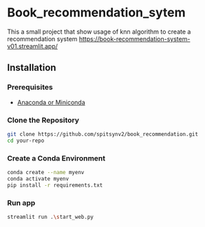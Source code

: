 # Book_recommendation_sytem

This a small project that show usage of knn algorithm to create a recommendation system
https://book-recommendation-system-v01.streamlit.app/

## Installation

### Prerequisites

- [Anaconda or Miniconda](https://docs.conda.io/projects/conda/en/latest/user-guide/install/index.html)

### Clone the Repository

```bash
git clone https://github.com/spitsynv2/book_recommendation.git
cd your-repo
```

### Create a Conda Environment

```bash
conda create --name myenv
conda activate myenv
pip install -r requirements.txt
```

### Run app
```bash
streamlit run .\start_web.py
```
